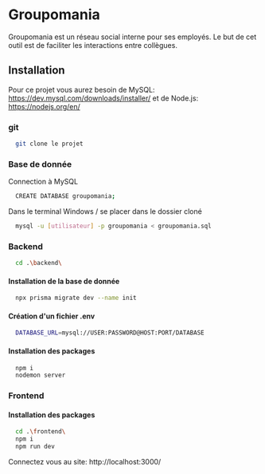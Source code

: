 
# Groupomania

Groupomania est un réseau social interne pour ses employés. Le but de cet outil est de faciliter les interactions entre collègues.


## Installation

Pour ce projet vous aurez besoin de MySQL: https://dev.mysql.com/downloads/installer/
et de Node.js: https://nodejs.org/en/

### git

```bash
  git clone le projet
```

### Base de donnée

Connection à MySQL

```bash
  CREATE DATABASE groupomania;
```

Dans le terminal Windows / se placer dans le dossier cloné

```bash
  mysql -u [utilisateur] -p groupomania < groupomania.sql
```

### Backend

```bash
  cd .\backend\
```

#### Installation de la base de donnée

```bash
  npx prisma migrate dev --name init
```



#### Création d'un fichier .env

```bash
  DATABASE_URL=mysql://USER:PASSWORD@HOST:PORT/DATABASE
```

#### Installation des packages

```bash
  npm i
  nodemon server
```

### Frontend

#### Installation des packages

```bash
  cd .\frontend\
  npm i
  npm run dev
```

Connectez vous au site: http://localhost:3000/

    
